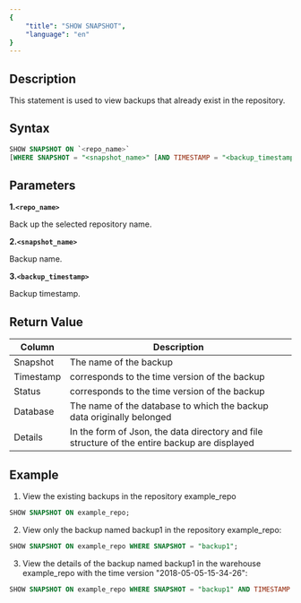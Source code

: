 ```yaml
---
{
    "title": "SHOW SNAPSHOT",
    "language": "en"
}
---
```


## Description

This statement is used to view backups that already exist in the repository.

## Syntax

```sql
SHOW SNAPSHOT ON `<repo_name>`
[WHERE SNAPSHOT = "<snapshot_name>" [AND TIMESTAMP = "<backup_timestamp>"]];
```

## Parameters

**1.`<repo_name>`**

Back up the selected repository name.

**2.`<snapshot_name>`**

Backup name.

**3.`<backup_timestamp>`**

Backup timestamp.

## Return Value

| Column | Description |
| -- | -- |
| Snapshot | The name of the backup |
| Timestamp | corresponds to the time version of the backup |
| Status | corresponds to the time version of the backup |
| Database | The name of the database to which the backup data originally belonged |
| Details | In the form of Json, the data directory and file structure of the entire backup are displayed |

## Example

1. View the existing backups in the repository example_repo
 
```sql
SHOW SNAPSHOT ON example_repo;
```

2. View only the backup named backup1 in the repository example_repo:
 
```sql
SHOW SNAPSHOT ON example_repo WHERE SNAPSHOT = "backup1";
```

3. View the details of the backup named backup1 in the warehouse example_repo with the time version "2018-05-05-15-34-26":

```sql
SHOW SNAPSHOT ON example_repo WHERE SNAPSHOT = "backup1" AND TIMESTAMP = "2018-05-05-15-34-26";
```


